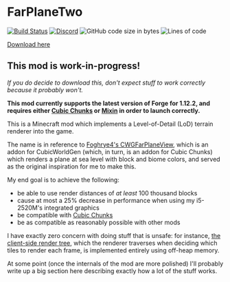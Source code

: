 # FarPlaneTwo

[![Build Status](https://jenkins.daporkchop.net/job/PorkStudios/job/FarPlaneTwo/job/master/badge/icon)](https://jenkins.daporkchop.net/job/PorkStudios/job/FarPlaneTwo/)
[![Discord](https://img.shields.io/discord/428813657816956929.svg)](https://discord.gg/FrBHHCk)
![GitHub code size in bytes](https://img.shields.io/github/languages/code-size/PorkStudios/FarPlaneTwo)
![Lines of code](https://img.shields.io/tokei/lines/github/PorkStudios/FarPlaneTwo)

[Download here](https://jenkins.daporkchop.net/job/PorkStudios/job/FarPlaneTwo/job/master/)

## This mod is work-in-progress!

*If you do decide to download this, don't expect stuff to work correctly because it probably won't.*

**This mod currently supports the latest version of Forge for 1.12.2, and requires either [Cubic Chunks](https://github.com/OpenCubicChunks/CubicChunks) or [Mixin](https://www.curseforge.com/minecraft/mc-mods/mixin-0-7-0-8-compatibility) in order to launch correctly.**

This is a Minecraft mod which implements a Level-of-Detail (LoD) terrain renderer into the game.

The name is in reference to [Foghrye4's CWGFarPlaneView](https://www.curseforge.com/minecraft/mc-mods/cwg-far-plane-view), which is an addon for CubicWorldGen (which, in turn, is an addon for Cubic Chunks) which renders a plane at sea level with block and biome colors, and served as the original inspiration for me to make this.

My end goal is to achieve the following:
- be able to use render distances of *at least* 100 thousand blocks
- cause at most a 25% decrease in performance when using my i5-2520M's integrated graphics
- be compatible with [Cubic Chunks](https://github.com/OpenCubicChunks/CubicChunks)
- be as compatible as reasonably possible with other mods

I have exactly zero concern with doing stuff that is unsafe: for instance, [the client-side render tree](https://github.com/PorkStudios/FarPlaneTwo/blob/master/src/main/java/net/daporkchop/fp2/mode/common/client/FarRenderTree.java), which the renderer traverses when deciding which tiles to render each frame, is implemented entirely using off-heap memory.

At some point (once the internals of the mod are more polished) I'll probably write up a big section here describing exactly how a lot of the stuff works.
